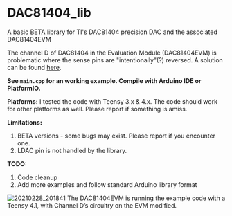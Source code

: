 # DAC81404_lib
A basic BETA library for TI's DAC81404 precision DAC and the associated DAC81404EVM

The channel D of DAC81404 in the Evaluation Module (DAC81404EVM) is problematic where the sense pins are "intentionally"(?) reversed. A solution can be found [here](https://e2e.ti.com/support/data-converters-group/data-converters/f/data-converters-forum/980539/dac81404evm-weird-behavior-of-one-dac-channel).

**See `main.cpp` for an working example. Compile with Arduino IDE or PlatformIO.**

**Platforms:**
I tested the code with Teensy 3.x & 4.x. The code should work for other platforms as well. Please report if something is amiss.

**Limitations:**
1. BETA versions - some bugs may exist. Please report if you encounter one. 
2. LDAC pin is not handled by the library.

**TODO:**
1. Code cleanup
2. Add more examples and follow standard Arduino library format

![20210228_201841](https://github.com/user-attachments/assets/a77609d5-51d9-47d9-9d79-06c053c6222c)
The DAC81404EVM is running the example code with a Teensy 4.1, with Channel D’s circuitry on the EVM modified.
